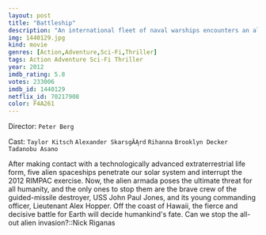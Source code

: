 ```yaml
---
layout: post
title: "Battleship"
description: "An international fleet of naval warships encounters an alien armada while on a Naval war games exercise and faces the biggest threat mankind has ever faced. An intense battle is fought on sea, land and air. If they lose, the world could face a major extinction event and an alien invasion. Will humans win this alien war, what are the aliens doing here, and what do they want?.."
img: 1440129.jpg
kind: movie
genres: [Action,Adventure,Sci-Fi,Thriller]
tags: Action Adventure Sci-Fi Thriller 
year: 2012
imdb_rating: 5.8
votes: 233006
imdb_id: 1440129
netflix_id: 70217908
color: F4A261
---
```

Director: `Peter Berg`  

Cast: `Taylor Kitsch` `Alexander SkarsgĂĄrd` `Rihanna` `Brooklyn Decker` `Tadanobu Asano` 

After making contact with a technologically advanced extraterrestrial life form, five alien spaceships penetrate our solar system and interrupt the 2012 RIMPAC exercise. Now, the alien armada poses the ultimate threat for all humanity, and the only ones to stop them are the brave crew of the guided-missile destroyer, USS John Paul Jones, and its young commanding officer, Lieutenant Alex Hopper. Off the coast of Hawaii, the fierce and decisive battle for Earth will decide humankind's fate. Can we stop the all-out alien invasion?::Nick Riganas